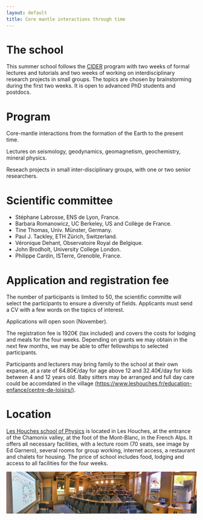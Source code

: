 ```yaml
---
layout: default
title: Core mantle interactions through time
---
```

# The school

This summer school follows the
[CIDER](https://seismo.berkeley.edu/wiki_cider/Main_Page) program with
two weeks of formal lectures and tutorials and two weeks of working on interdisciplinary
research projects in small groups. The topics are chosen by
brainstorming during the first two weeks. It is open to advanced PhD
students and postdocs. 

# Program

Core-mantle interactions from the formation of the Earth to the
present time.

Lectures on seismology, geodynamics, geomagnetism, geochemistry,
mineral physics. 

Reseach projects in small inter-disciplinary groups, with one or two
senior researchers. 

# Scientific committee

* Stéphane Labrosse, ENS de Lyon, France.
* Barbara Romanowicz, UC Berkeley, US and Collège de France.
* Tine Thomas, Univ. Münster, Germany.
* Paul J. Tackley, ETH Zürich, Switzerland.
* Véronique Dehant, Observatoire Royal de Belgique.
* John Brodholt, University College London.
* Philippe Cardin, ISTerre, Grenoble, France.

# Application and registration fee

The number of participants is limited to 50, the scientific committe will select
the participants to ensure a diversity of fields. Applicants must send
a CV with a few words on the topics of interest.

Applications will open soon (November). 

The registration fee is 1920€ (tax included) and covers the costs for
lodging and meals for the four weeks. Depending on grants we may
obtain in the next few months, we may be able to offer fellowships to
selected participants.

Participants and lecturers may bring family to the school at their own
expanse, at a rate of 64.80€/day for age above 12 and 32.40€/day
for kids between 4 and 12 years old. Baby sitters may be arranged and
full day care could be accomdated in the village
[(https://www.leshouches.fr/education-enfance/centre-de-loisirs/)](https://www.leshouches.fr/education-enfance/centre-de-loisirs/).

# Location

[Les Houches school of Physics](https://www.houches-school-physics.com/)
is located in Les Houches, at the entrance of the Chamonix valley, at
the foot of the Mont-Blanc, in the French Alps. It offers all
necessary facilities, with a lecture room (70 seats, see image by Ed Garnero), several rooms
for group working, internet access, a restaurant and chalets for
housing. The price of school includes food, lodging and access to all
facilities for the four weeks. 

![LectureRoom](./assets/images/LectureRoom.jpg)
